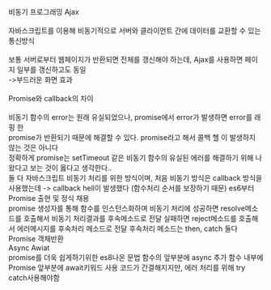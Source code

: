 비동기 프로그래밍 Ajax
<br>
<br>
자바스크립트를 이용해 비동기적으로 서버와 클라이언트 간에 데이터를 교환할 수 있는 통신방식
<br>
<br>
보통 서버로부터 웹페이지가 반환되면 전체를 갱신해야 하는데, Ajax를 사용하면 페이지 일부를 갱신하고도 동일
<br>
->부드러운 화면 효과
<br>
<br>
Promise와 callback의 차이
<br>
<br>
비동기 함수의 error는 원래 유실되었으나, promise에서 error가 발생하면 error를 래핑 한
<br>
promise가 반환되기 때문에 해결할 수 있다. promise라고 해서 콜백 헬 이 발생하지 않는 것은 아니다
<br>
정확하게 promise는 setTimeout 같은 비동기 함수의 유실된 에러를 해결하기 위해 나왔다고 보는 것이 옳다고 생각한다..
<br>
둘 다 자바스크립트 비동기 처리를 위한 방식이며,
처음 비동기 방식은 callback 방식을 사용했는데 -> callback hell이 발생했다 (함수처리 순서를 보장하기 때문)
es6부터 Promise 출현 및 정식 채용
<br>
promise 생성자를 통해 함수를 인스턴스화하며 비동기 처리에 성공하면 resolve메소드를 호출해서 비동기 처리결과를 후속메소드로 전달
실패하면 reject메소드를 호출해서 에러메시지를 후속처리 메소드로 전달
후속처리 메소드는 then, catch 둘다 Promise 객체반환
<br>
Async Awiat
<br>
promise를 더욱 쉽게하기위한 es8나온 문법 함수의 앞부분에 async 추가 함수 내부에 Promise 앞부분에 await키워드 사용
코드가 간결해지지만, 에러 처리를 위해 try catch사용해야함

